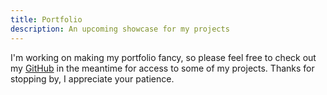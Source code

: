 ```yaml
---
title: Portfolio
description: An upcoming showcase for my projects
---
```


I'm working on making my portfolio fancy, so please feel free to check out my [GitHub](https://www.github.com/alexchong) in the meantime for access to some of my projects. Thanks for stopping by, I appreciate your patience.
